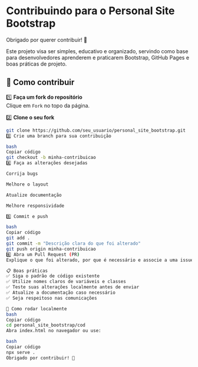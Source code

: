 # Contribuindo para o Personal Site Bootstrap

Obrigado por querer contribuir! 🎉

Este projeto visa ser simples, educativo e organizado, servindo como base para desenvolvedores aprenderem e praticarem Bootstrap, GitHub Pages e boas práticas de projeto.

## 🚀 Como contribuir

1️⃣ **Faça um fork do repositório**  
Clique em `Fork` no topo da página.

2️⃣ **Clone o seu fork**
```bash
git clone https://github.com/seu_usuario/personal_site_bootstrap.git
3️⃣ Crie uma branch para sua contribuição

bash
Copiar código
git checkout -b minha-contribuicao
4️⃣ Faça as alterações desejadas

Corrija bugs

Melhore o layout

Atualize documentação

Melhore responsividade

5️⃣ Commit e push

bash
Copiar código
git add .
git commit -m "Descrição clara do que foi alterado"
git push origin minha-contribuicao
6️⃣ Abra um Pull Request (PR)
Explique o que foi alterado, por que é necessário e associe a uma issue se houver.

📋 Boas práticas
✅ Siga o padrão de código existente
✅ Utilize nomes claros de variáveis e classes
✅ Teste suas alterações localmente antes de enviar
✅ Atualize a documentação caso necessário
✅ Seja respeitoso nas comunicações

🧩 Como rodar localmente
bash
Copiar código
cd personal_site_bootstrap/cod
Abra index.html no navegador ou use:

bash
Copiar código
npx serve .
Obrigado por contribuir! 💪